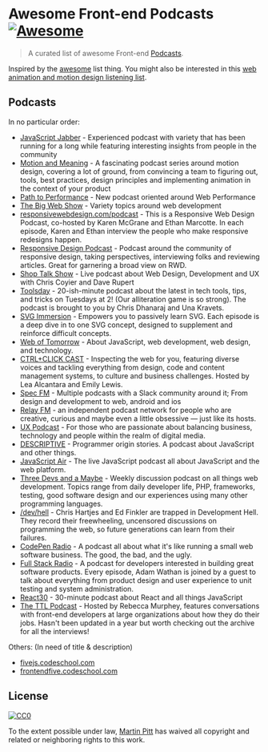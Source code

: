# Awesome Front-end Podcasts [![Awesome](https://cdn.rawgit.com/sindresorhus/awesome/d7305f38d29fed78fa85652e3a63e154dd8e8829/media/badge.svg)](https://github.com/sindresorhus/awesome)

> A curated list of awesome Front-end [Podcasts](#podcasts).

Inspired by the [awesome](https://github.com/sindresorhus/awesome) list thing.
You might also be interested in this [web animation and motion design listening list](http://valhead.com/2016/07/03/weekend-podcast-playlist/).

## Podcasts

In no particular order:

- [JavaScript Jabber](https://devchat.tv/js-jabber) - Experienced podcast with variety that has been running for a long while featuring interesting insights from people in the community
- [Motion and Meaning](http://www.motionandmeaning.io/) - A fascinating podcast series around motion design, covering a lot of ground, from convincing a team to figuring out, tools, best practices, design principles and implementing animation in the context of your product
- [Path to Performance](https://pathtoperf.com/) - New podcast oriented around Web Performance
- [The Big Web Show](http://5by5.tv/bigwebshow) - Variety topics around web development
- [responsivewebdesign.com/podcast](http://responsivewebdesign.com/podcast/) - This is a Responsive Web Design Podcast, co-hosted by Karen McGrane and Ethan Marcotte. In each episode, Karen and Ethan interview the people who make responsive redesigns happen.
- [Responsive Design Podcast](https://responsivedesign.is/podcasts) - Podcast around the community of responsive design, taking perspectives, interviewing folks and reviewing articles. Great for garnering a broad view on RWD.
- [Shop Talk Show](http://shoptalkshow.com/) - Live podcast about Web Design, Development and UX with Chris Coyier and Dave Rupert
- [Toolsday](http://toolsday.io/) - 20-ish-minute podcast about the latest in tech tools, tips, and tricks on Tuesdays at 2! (Our alliteration game is so strong). The podcast is brought to you by Chris Dhanaraj and Una Kravets.
- [SVG Immersion](http://svgimmersion.com/) - Empowers you to passively learn SVG. Each episode is a deep dive in to one SVG concept, designed to supplement and reinforce difficult concepts.
- [Web of Tomorrow](http://www.weboftomorrowpodcast.com/) - About JavaScript, web development, web design, and technology.
- [CTRL+CLICK CAST](http://ctrlclickcast.com/) - Inspecting the web for you, featuring diverse voices and tackling everything from design, code and content management systems, to culture and business challenges. Hosted by Lea Alcantara and Emily Lewis.
- [Spec FM](http://spec.fm/) - Multiple podcasts with a Slack community around it; From design and development to web, android and ios
- [Relay FM](https://www.relay.fm/) - an independent podcast network for people who are creative, curious and maybe even a little obsessive — just like its hosts.
- [UX Podcast](http://uxpodcast.com/) - For those who are passionate about balancing business, technology and people within the realm of digital media.
- [DESCRIPTIVE](http://descriptive.audio/) - Programmer origin stories. A podcast about JavaScript and other things.
- [JavaScript Air](http://javascriptair.com/) - The live JavaScript podcast all about JavaScript and the web platform.
- [Three Devs and a Maybe](http://threedevsandamaybe.com/) - Weekly discussion podcast on all things web development. Topics range from daily developer life, PHP, frameworks, testing, good software design and our experiences using many other programming languages.
- [/dev/hell](http://devhell.info/) - Chris Hartjes and Ed Finkler are trapped in Development Hell. They record their freewheeling, uncensored discussions on programming the web, so future generations can learn from their failures.
- [CodePen Radio](https://blog.codepen.io/radio/) - A podcast all about what it's like running a small web software business. The good, the bad, and the ugly.
- [Full Stack Radio](http://www.fullstackradio.com/) - A podcast for developers interested in building great software products. Every episode, Adam Wathan is joined by a guest to talk about everything from product design and user experience to unit testing and system administration.
- [React30](https://react30.com/) - 30-minute podcast about React and all things JavaScript
- [The TTL Podcast](http://ttlpodcast.com/) - Hosted by Rebecca Murphey, features conversations with front-end developers at large organizations about how they do their jobs. Hasn't been updated in a year but worth checking out the archive for all the interviews!


Others: (In need of title & description)
- [fivejs.codeschool.com](https://fivejs.codeschool.com/)
- [frontendfive.codeschool.com](https://frontendfive.codeschool.com/)


## License

[![CC0](http://i.creativecommons.org/p/zero/1.0/88x31.png)](http://creativecommons.org/publicdomain/zero/1.0/)

To the extent possible under law, [Martin Pitt](http://martinpitt.co.uk) has waived all copyright and related or neighboring rights to this work.
